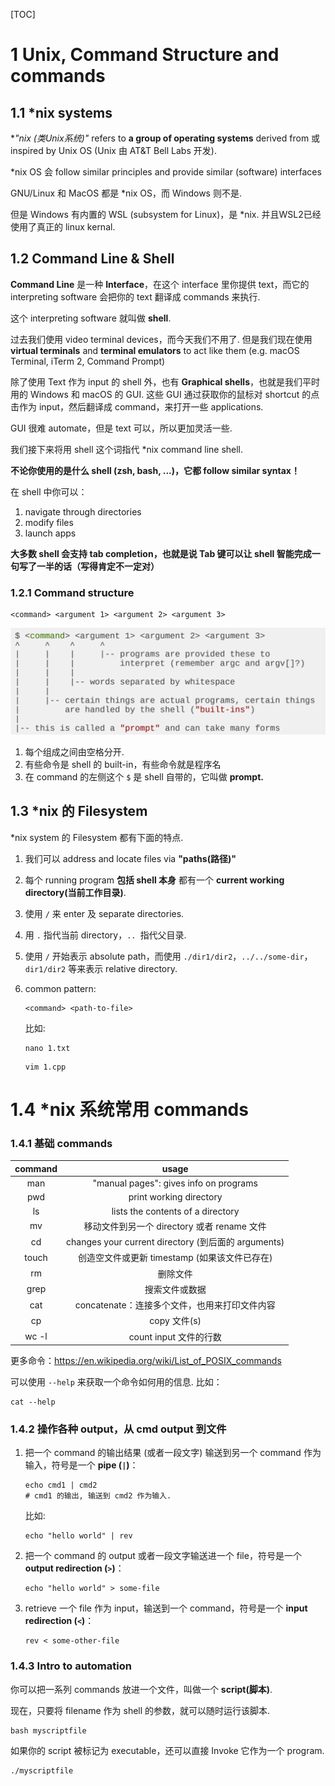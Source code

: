 [TOC]

# 1 Unix, Command Structure and commands

## 1.1 *nix systems

**"*nix (类Unix系统)"** refers to **a group of operating systems** derived from 或 inspired by Unix OS (Unix 由 AT&T Bell Labs 开发).

*nix OS 会 follow similar principles and provide similar (software) interfaces

GNU/Linux 和 MacOS 都是 *nix OS，而 Windows 则不是.

但是 Windows 有内置的 WSL (subsystem for Linux)，是 *nix. 并且WSL2已经使用了真正的 linux kernal.

## 1.2 Command Line & Shell

**Command Line** 是一种 **Interface**，在这个 interface 里你提供 text，而它的 interpreting software 会把你的 text 翻译成 commands 来执行.

这个 interpreting software 就叫做 **shell**.

过去我们使用 video terminal devices，而今天我们不用了. 但是我们现在使用 **virtual terminals** and **terminal emulators** to act like them (e.g. macOS Terminal, iTerm
2, Command Prompt)

除了使用 Text 作为 input 的 shell 外，也有 **Graphical shells**，也就是我们平时用的 Windows 和 macOS 的 GUI. 这些 GUI 通过获取你的鼠标对 shortcut 的点击作为 input，然后翻译成 command，来打开一些 applications.

GUI 很难 automate，但是 text 可以，所以更加灵活一些.

我们接下来将用 shell 这个词指代 *nix command line shell. 

**不论你使用的是什么 shell (zsh, bash, ...)，它都 follow similar syntax！**

在 shell 中你可以：

1. navigate through directories
2. modify files
3. launch apps

**大多数 shell 会支持 tab completion，也就是说 Tab 键可以让 shell 智能完成一句写了一半的话（写得肯定不一定对）**

### 1.2.1 Command structure

```shell
<command> <argument 1> <argument 2> <argument 3>
```

<img src="Assets\image-20240129231624439.png" alt="image-20240129231624439" style="zoom: 67%;" />

1. 每个组成之间由空格分开.
2. 有些命令是 shell 的 built-in，有些命令就是程序名
3. 在 command 的左侧这个 `$` 是 shell 自带的，它叫做 **prompt.**

## 1.3 *nix 的 Filesystem

*nix system 的 Filesystem 都有下面的特点.

1. 我们可以 address and locate files via **"paths(路径)"**

2. 每个 running program **包括 shell 本身** 都有一个 **current working directory(当前工作目录)**.

3. 使用 `/` 来 enter 及 separate directories.

4. 用 `.` 指代当前 directory，`.. `指代父目录.

5. 使用 `/` 开始表示 absolute path，而使用 `./dir1/dir2`，`../../some-dir`，`dir1/dir2` 等来表示 relative directory.

6. common pattern: 

   ```shell
   <command> <path-to-file>
   ```

   比如:

   ```shell
   nano 1.txt
   ```

   ```shell
   vim 1.cpp
   ```

# 1.4 *nix 系统常用 commands

### 1.4.1 基础 commands

| command |                        usage                        |
| :-----: | :-------------------------------------------------: |
|   man   |       "manual pages": gives info on programs        |
|   pwd   |               print working directory               |
|   ls    |          lists the contents of a directory          |
|   mv    |     移动文件到另一个 directory 或者 rename 文件     |
|   cd    | changes your current directory (到后面的 arguments) |
|  touch  |    创造空文件或更新 timestamp (如果该文件已存在)    |
|   rm    |                      删除文件                       |
|  grep   |                   搜索文件或数据                    |
|   cat   |    concatenate：连接多个文件，也用来打印文件内容    |
|   cp    |                    copy 文件(s)                     |
|  wc -l  |               count input 文件的行数                |

更多命令：https://en.wikipedia.org/wiki/List_of_POSIX_commands

可以使用 `--help` 来获取一个命令如何用的信息. 比如：

```shell
cat --help
```

### 1.4.2 操作各种 output，从 cmd output 到文件

1. 把一个 command 的输出结果 (或者一段文字) 输送到另一个 command 作为输入，符号是一个 **pipe (`|`)**：

   ```shell
   echo cmd1 | cmd2
   # cmd1 的输出, 输送到 cmd2 作为输入.
   ```

   比如:

   ```shell
   echo "hello world" | rev
   ```

2. 把一个 command 的 output 或者一段文字输送进一个 file，符号是一个 **output redirection (`>`)**：

   ```shell
   echo "hello world" > some-file
   ```

3. retrieve 一个 file 作为 input，输送到一个 command，符号是一个 **input redirection (`<`)**：

   ```shell
   rev < some-other-file
   ```

### 1.4.3 Intro to automation

你可以把一系列 commands 放进一个文件，叫做一个 **script(脚本)**.

现在，只要将 filename 作为 shell 的参数，就可以随时运行该脚本.

```shell
bash myscriptfile
```

如果你的 script 被标记为 executable，还可以直接 Invoke 它作为一个 program.

```shell
./myscriptfile
```



